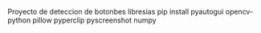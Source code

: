 Proyecto de deteccion de botonbes 
libresias 
pip install pyautogui opencv-python pillow pyperclip pyscreenshot numpy